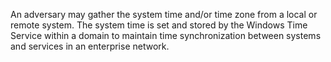 An adversary may gather the system time and/or time zone from a local or remote system. The system time is set and stored by the Windows Time Service within a domain to maintain time synchronization between systems and services in an enterprise network.
